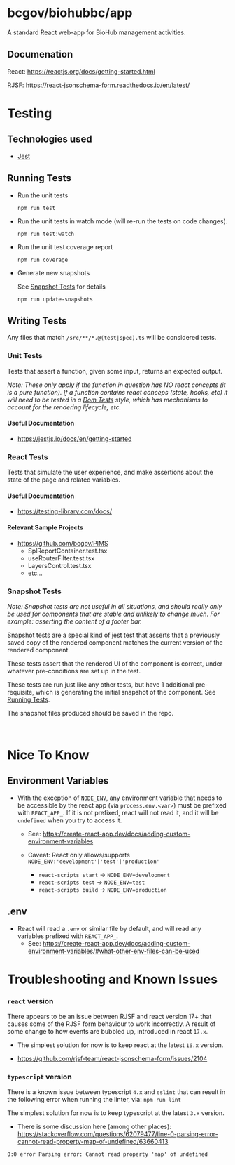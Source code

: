# bcgov/biohubbc/app

A standard React web-app for BioHub management activities.

## Documenation

React: https://reactjs.org/docs/getting-started.html

RJSF: https://react-jsonschema-form.readthedocs.io/en/latest/

# Testing

## Technologies used

- [Jest](https://jestjs.io/docs/en/getting-started)

## Running Tests

- Run the unit tests

  ```
  npm run test
  ```

- Run the unit tests in watch mode (will re-run the tests on code changes).

  ```
  npm run test:watch
  ```

- Run the unit test coverage report

  ```
  npm run coverage
  ```

- Generate new snapshots

  See [Snapshot Tests](#snapshot-tests) for details

  ```
  npm run update-snapshots
  ```

## Writing Tests

Any files that match `/src/**/*.@(test|spec).ts` will be considered tests.

### Unit Tests

Tests that assert a function, given some input, returns an expected output.

_Note: These only apply if the function in question has NO react concepts (it is a pure function). If a function contains react conceps (state, hooks, etc) it will need to be tested in a [Dom Tests](#dom-tests) style, which has mechanisms to account for the rendering lifecycle, etc._

#### Useful Documentation

- https://jestjs.io/docs/en/getting-started

### React Tests

Tests that simulate the user experience, and make assertions about the state of the page and related variables.

#### Useful Documentation

- https://testing-library.com/docs/

#### Relevant Sample Projects

- https://github.com/bcgov/PIMS
  - SplReportContainer.test.tsx
  - useRouterFilter.test.tsx
  - LayersControl.test.tsx
  - etc...

### Snapshot Tests

_Note: Snapshot tests are not useful in all situations, and should really only be used for components that are stable and unlikely to change much. For example: asserting the content of a footer bar._

Snapshot tests are a special kind of jest test that asserts that a previously saved copy of the rendered component matches the current version of the rendered component.

These tests assert that the rendered UI of the component is correct, under whatever pre-conditions are set up in the test.

These tests are run just like any other tests, but have 1 additional pre-requisite, which is generating the initial snapshot of the component. See [Running Tests](#running-tests).

The snapshot files produced should be saved in the repo.

<br />

# Nice To Know

## Environment Variables

- With the exception of `NODE_ENV`, any environment variable that needs to be accessible by the react app (via `process.env.<var>`) must be prefixed with `REACT_APP_`. If it is not prefixed, react will not read it, and it will be `undefined` when you try to access it.

  - See: https://create-react-app.dev/docs/adding-custom-environment-variables

  - Caveat: React only allows/supports `NODE_ENV:'development'|'test'|'production'`
    - `react-scripts start` -> `NODE_ENV=development`
    - `react-scripts test` -> `NODE_ENV=test`
    - `react-scripts build` -> `NODE_ENV=production`

## .env

- React will read a `.env` or similar file by default, and will read any variables prefixed with `REACT_APP_`.
  - See: https://create-react-app.dev/docs/adding-custom-environment-variables/#what-other-env-files-can-be-used

# Troubleshooting and Known Issues

### `react` version

There appears to be an issue between RJSF and react version 17+ that causes some of the RJSF form behaviour to work incorrectly. A result of some change to how events are bubbled up, introduced in react `17.x`.

- The simplest solution for now is to keep react at the latest `16.x` version.

- https://github.com/rjsf-team/react-jsonschema-form/issues/2104

### `typescript` version

There is a known issue between typescript `4.x` and `eslint` that can result in the following error when running the linter, via: `npm run lint`

The simplest solution for now is to keep typescript at the latest `3.x` version.

- There is some discussion here (among other places):  
  https://stackoverflow.com/questions/62079477/line-0-parsing-error-cannot-read-property-map-of-undefined/63660413

```
0:0 error Parsing error: Cannot read property 'map' of undefined
```
